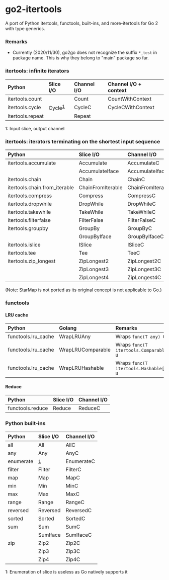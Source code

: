 # go2-itertools

A port of Python itertools, functools, built-ins, and more-itertools for Go 2 with type generics.


### Remarks

- Currently (2020/11/30), go2go does not recognize the suffix `*_test` in package name. This is why they belong to "main" package so far.


### itertools: infinite iterators

|Python|Slice I/O|Channel I/O|Channel I/O + context|
|:--|:--|:--|:--|
|itertools.count||Count|CountWithContext|
|itertools.cycle|Cycle<sup>[1](#infinite1)</sup>|CycleC|CycleCWithContext|
|itertools.repeat||Repeat||

<a name="infinite1">1</a>: Input slice, output channel


### itertools: iterators terminating on the shortest input sequence

|Python|Slice I/O|Channel I/O|
|:--|:--|:--|
|itertools.accumulate|Accumulate|AccumulateC|
||AccumulateIface|AccumulateIfaceC|
|itertools.chain|Chain|ChainC|
|itertools.chain.from_iterable|ChainFromIterable|ChainFromIterableC|
|itertools.compress|Compress|CompressC|
|itertools.dropwhile|DropWhile|DropWhileC|
|itertools.takewhile|TakeWhile|TakeWhileC|
|itertools.filterfalse|FilterFalse|FilterFalseC|
|itertools.groupby|GroupBy|GroupByC|
||GroupByIface|GroupByIfaceC|
|itertools.islice|ISlice|ISliceC|
|itertools.tee|Tee|TeeC|
|itertools.zip_longest|ZipLongest2|ZipLongest2C|
||ZipLongest3|ZipLongest3C|
||ZipLongest4|ZipLongest4C|

(Note: StarMap is not ported as its original concept is not applicable to Go.)


### functools

#### LRU cache

|Python|Golang|Remarks|
|:--|:--|:--|
|functools.lru_cache|WrapLRUAny|Wraps `func(T any) U`|
|functools.lru_cache|WrapLRUComparable|Wraps `func(T itertools.Comparable) U`|
|functools.lru_cache|WrapLRUHashable|Wraps `func(T itertools.Hashable[T]) U`|


#### Reduce

|Python|Slice I/O|Channel I/O|
|:--|:--|:--|
|functools.reduce|Reduce|ReduceC|


### Python built-ins

|Python|Slice I/O|Channel I/O|
|:--|:--|:--|
|all|All|AllC|
|any|Any|AnyC|
|enumerate|<sup>[1](#builtins1)</sup>|EnumerateC|
|filter|Filter|FilterC|
|map|Map|MapC|
|min|Min|MinC|
|max|Max|MaxC|
|range|Range|RangeC|
|reversed|Reversed|ReversedC|
|sorted|Sorted|SortedC|
|sum|Sum|SumC|
||SumIface|SumIfaceC|
|zip|Zip2|Zip2C|
||Zip3|Zip3C|
||Zip4|Zip4C|

<a name="builtins1">1</a>: Enumeration of slice is useless as Go natively supports it
